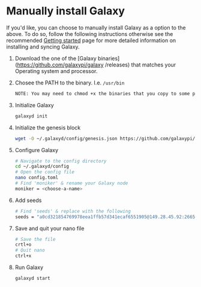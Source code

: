 # Manually install Galaxy

If you'd like, you can choose to manually install Galaxy as a option to the above. To do so, follow the following instructions otherwise see the recommended [Getting started](https://github.com/galaxypi/galaxy/blob/develop/docs/getting-started.md) page for more detailed information on installing and syncing Galaxy.

1. Download the one of the [Galaxy binaries](https://github.com/galaxypi/galaxy
   /releases) that matches your Operating system and processor.

2. Chosee the PATH to the binary. I.e. `/usr/bin`
   ```bash
   NOTE: You may need to chmod +x the binaries that you copy to some place on your path.
   ```

3. Initialize Galaxy
   ```bash
   galaxyd init
   ```

4. Initialize the genesis block
   ```bash
   wget -O ~/.galaxyd/config/genesis.json https://github.com/galaxypi/galaxy/raw/master/genesis.json
   ```

5. Configure Galaxy
   ```bash
   # Navigate to the config directory
   cd ~/.galaxyd/config
   # Open the config file
   nano config.toml
   # Find 'moniker' & rename your Galaxy node
   moniker = <choose-a-name>
   ```

6. Add seeds
   ```bash
   # Find 'seeds' & replace with the following
   seeds = "a0cd321854769978eea1ffb57d341ecaf6551905@149.28.45.92:26656"
   ```

7. Save and quit your nano file
   ```bash
   # Save the file
   crtl+o
   # Quit nano
   ctrl+x

8. Run Galaxy
   ```bash
   galaxyd start
   ```
